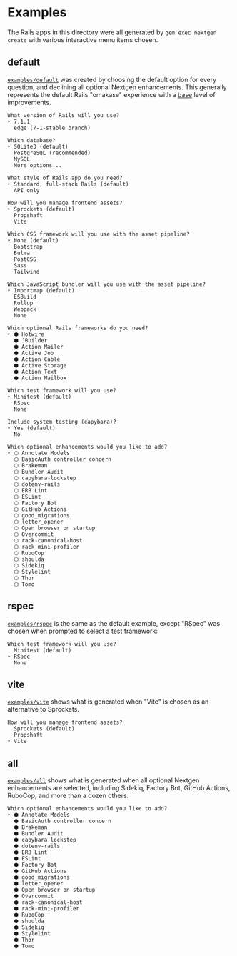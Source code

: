 # Examples

The Rails apps in this directory were all generated by `gem exec nextgen create` with various interactive menu items chosen.

## default

[`examples/default`](./default) was created by choosing the default option for every question, and declining all optional Nextgen enhancements. This generally represents the default Rails "omakase" experience with a [base](../lib/nextgen/generators/base.rb) level of improvements.

```
What version of Rails will you use?
‣ 7.1.1
  edge (7-1-stable branch)

Which database?
‣ SQLite3 (default)
  PostgreSQL (recommended)
  MySQL
  More options...

What style of Rails app do you need?
‣ Standard, full-stack Rails (default)
  API only

How will you manage frontend assets?
‣ Sprockets (default)
  Propshaft
  Vite

Which CSS framework will you use with the asset pipeline?
‣ None (default)
  Bootstrap
  Bulma
  PostCSS
  Sass
  Tailwind

Which JavaScript bundler will you use with the asset pipeline?
‣ Importmap (default)
  ESBuild
  Rollup
  Webpack
  None

Which optional Rails frameworks do you need?
‣ ⬢ Hotwire
  ⬢ JBuilder
  ⬢ Action Mailer
  ⬢ Active Job
  ⬢ Action Cable
  ⬢ Active Storage
  ⬢ Action Text
  ⬢ Action Mailbox

Which test framework will you use?
‣ Minitest (default)
  RSpec
  None

Include system testing (capybara)?
‣ Yes (default)
  No

Which optional enhancements would you like to add?
‣ ⬡ Annotate Models
  ⬡ BasicAuth controller concern
  ⬡ Brakeman
  ⬡ Bundler Audit
  ⬡ capybara-lockstep
  ⬡ dotenv-rails
  ⬡ ERB Lint
  ⬡ ESLint
  ⬡ Factory Bot
  ⬡ GitHub Actions
  ⬡ good_migrations
  ⬡ letter_opener
  ⬡ Open browser on startup
  ⬡ Overcommit
  ⬡ rack-canonical-host
  ⬡ rack-mini-profiler
  ⬡ RuboCop
  ⬡ shoulda
  ⬡ Sidekiq
  ⬡ Stylelint
  ⬡ Thor
  ⬡ Tomo
```

## rspec

[`examples/rspec`](./rspec) is the same as the default example, except "RSpec" was chosen when prompted to select a test framework:

```
Which test framework will you use?
  Minitest (default)
‣ RSpec
  None
```

## vite

[`examples/vite`](./vite) shows what is generated when "Vite" is chosen as an alternative to Sprockets.

```
How will you manage frontend assets?
  Sprockets (default)
  Propshaft
‣ Vite
```

## all

[`examples/all`](./all) shows what is generated when all optional Nextgen enhancements are selected, including Sidekiq, Factory Bot, GitHub Actions, RuboCop, and more than a dozen others.

```
Which optional enhancements would you like to add?
‣ ⬢ Annotate Models
  ⬢ BasicAuth controller concern
  ⬢ Brakeman
  ⬢ Bundler Audit
  ⬢ capybara-lockstep
  ⬢ dotenv-rails
  ⬢ ERB Lint
  ⬢ ESLint
  ⬢ Factory Bot
  ⬢ GitHub Actions
  ⬢ good_migrations
  ⬢ letter_opener
  ⬢ Open browser on startup
  ⬢ Overcommit
  ⬢ rack-canonical-host
  ⬢ rack-mini-profiler
  ⬢ RuboCop
  ⬢ shoulda
  ⬢ Sidekiq
  ⬢ Stylelint
  ⬢ Thor
  ⬢ Tomo
```
